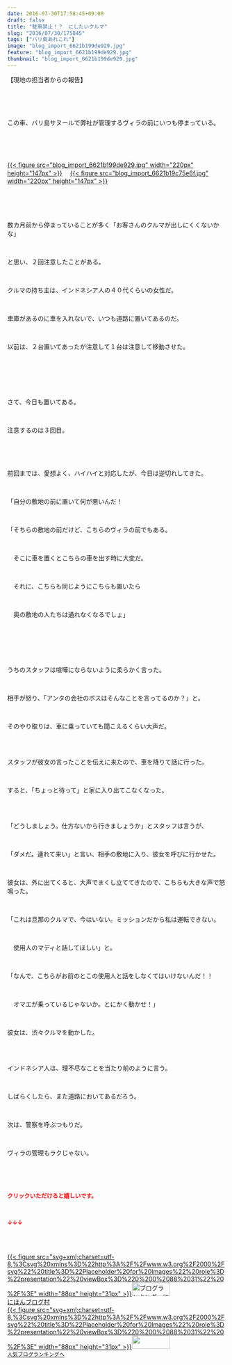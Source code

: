 ```yaml
---
date: 2016-07-30T17:58:45+09:00
draft: false
title: "駐車禁止！？　にしたいクルマ"
slug: "2016/07/30/175845"
tags: ["バリ島あれこれ"]
image: "blog_import_6621b199de929.jpg"
feature: "blog_import_6621b199de929.jpg"
thumbnail: "blog_import_6621b199de929.jpg"
---
```

<p>【現地の担当者からの報告】</p><br/><br/><br/><p>この車、バリ島サヌールで弊社が管理するヴィラの前にいつも停まっている。</p><br/><br/><br/><p><a href="blog_import_6621b19b2296a.jpg">{{< figure src="blog_import_6621b199de929.jpg" width="220px" height="147px" >}}</a>  　<a href="blog_import_6621b19da7aab.jpg">{{< figure src="blog_import_6621b19c75e6f.jpg" width="220px" height="147px" >}}</a><br/> 　<br/><br/></p><br/><p>数カ月前から停まっていることが多く「お客さんのクルマが出しにくくないかな」</p><br/><p>と思い、２回注意したことがある。</p><br/><p>クルマの持ち主は、インドネシア人の４０代くらいの女性だ。</p><br/><p>車庫があるのに車を入れないで、いつも道路に置いてあるのだ。</p><br/><p>以前は、２台置いてあったが注意して１台は注意して移動させた。</p><br/><p><br/></p><br/><p>さて、今日も置いてある。</p><br/><p>注意するのは３回目。</p><br/><br/><br/><p>前回までは、愛想よく、ハイハイと対応したが、今日は逆切れしてきた。</p><br/><p>「自分の敷地の前に置いて何が悪いんだ！</p><br/><p>「そちらの敷地の前だけど、こちらのヴィラの前でもある。</p><br/><p>　そこに車を置くとこちらの車を出す時に大変だ。</p><br/><p>　それに、こちらも同じようにこちらも置いたら</p><br/><p>　奥の敷地の人たちは通れなくなるでしょ」</p><br/><p><br/></p><br/><p>うちのスタッフは喧嘩にならないように柔らかく言った。</p><br/><p>相手が怒り、「アンタの会社のボスはそんなことを言ってるのか？」と。</p><br/><p>そのやり取りは、車に乗っていても聞こえるくらい大声だ。</p><br/><br/><p>スタッフが彼女の言ったことを伝えに来たので、車を降りて話に行った。</p><br/><p>すると、「ちょっと待って」と家に入り出てこなくなった。</p><br/><br/><p>「どうしましょう。仕方ないから行きましょうか」とスタッフは言うが、</p><br/><p>「ダメだ。連れて来い」と言い、相手の敷地に入り、彼女を呼びに行かせた。</p><br/><p>彼女は、外に出てくると、大声でまくし立ててきたので、こちらも大きな声で怒鳴った。</p><br/><p>「これは旦那のクルマで、今はいない。ミッションだから私は運転できない。</p><br/><p>　使用人のマディと話してほしい」と。</p><br/><p>「なんで、こちらがお前のとこの使用人と話をしなくてはいけないんだ！！</p><br/><p>　オマエが乗っているじゃないか。とにかく動かせ！」</p><br/><p>彼女は、渋々クルマを動かした。</p><br/><br/><p>インドネシア人は、理不尽なことを当たり前のように言う。</p><br/><p>しばらくしたら、また道路においてあるだろう。</p><br/><p>次は、警察を呼ぶつもりだ。</p><br/><p>ヴィラの管理もラクじゃない。</p><br/><br/><br/><p><font color="#ff0000" size="2"><strong>クリックいただけると嬉しいです。<br/></strong></font></p><br/><p><font color="#ff0000" size="2"><strong>↓↓↓</strong></font></p><br/><p><br/><a href="http://www.blogmura.com/ranking.html" target="_blank">{{< figure src="svg+xml;charset=utf-8,%3Csvg%20xmlns%3D%22http%3A%2F%2Fwww.w3.org%2F2000%2Fsvg%22%20title%3D%22Placeholder%20for%20Images%22%20role%3D%22presentation%22%20viewBox%3D%220%200%2088%2031%22%20%2F%3E" width="88px" height="31px" >}}<noscript><img border="0" alt="ブログランキング・にほんブログ村へ" src="https://img-proxy.blog-video.jp/images?url=http%3A%2F%2Fwww.blogmura.com%2Fimg%2Fwww88_31.gif" width="88" height="31"></noscript></a><br/> <a href="http://www.blogmura.com/ranking.html" target="_blank">にほんブログ村</a><br/><a title="人気ブログランキングへ" href="link.php?1804582">{{< figure src="svg+xml;charset=utf-8,%3Csvg%20xmlns%3D%22http%3A%2F%2Fwww.w3.org%2F2000%2Fsvg%22%20title%3D%22Placeholder%20for%20Images%22%20role%3D%22presentation%22%20viewBox%3D%220%200%2088%2031%22%20%2F%3E" width="88px" height="31px" >}}<noscript><img border="0" src="https://blog.with2.net/img/banner/banner_22.gif" width="88" height="31"></noscript></a><br/> <a style="FONT-SIZE: 12px" href="link.php?1804582">人気ブログランキングへ</a><br/> </p>

